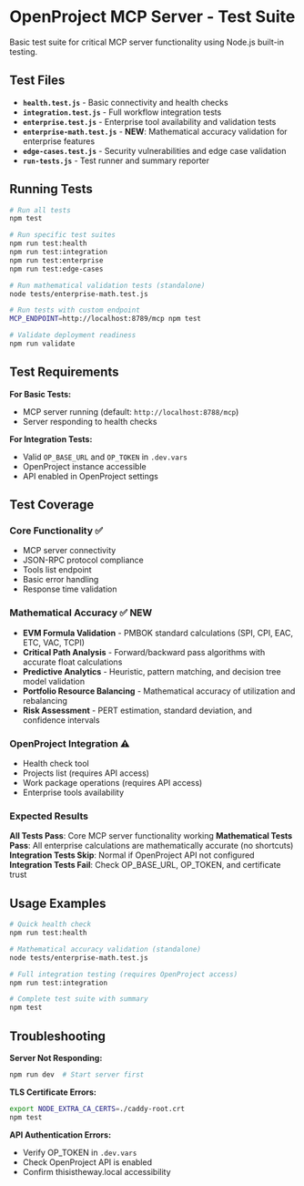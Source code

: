 # OpenProject MCP Server - Test Suite

Basic test suite for critical MCP server functionality using Node.js built-in testing.

## Test Files

- **`health.test.js`** - Basic connectivity and health checks
- **`integration.test.js`** - Full workflow integration tests
- **`enterprise.test.js`** - Enterprise tool availability and validation tests
- **`enterprise-math.test.js`** - **NEW**: Mathematical accuracy validation for enterprise features
- **`edge-cases.test.js`** - Security vulnerabilities and edge case validation
- **`run-tests.js`** - Test runner and summary reporter

## Running Tests

```bash
# Run all tests
npm test

# Run specific test suites  
npm run test:health
npm run test:integration
npm run test:enterprise
npm run test:edge-cases

# Run mathematical validation tests (standalone)
node tests/enterprise-math.test.js

# Run tests with custom endpoint
MCP_ENDPOINT=http://localhost:8789/mcp npm test

# Validate deployment readiness
npm run validate
```

## Test Requirements

**For Basic Tests:**
- MCP server running (default: `http://localhost:8788/mcp`)
- Server responding to health checks

**For Integration Tests:** 
- Valid `OP_BASE_URL` and `OP_TOKEN` in `.dev.vars`
- OpenProject instance accessible
- API enabled in OpenProject settings

## Test Coverage

### Core Functionality ✅
- MCP server connectivity
- JSON-RPC protocol compliance
- Tools list endpoint
- Basic error handling
- Response time validation

### Mathematical Accuracy ✅ **NEW**
- **EVM Formula Validation** - PMBOK standard calculations (SPI, CPI, EAC, ETC, VAC, TCPI)
- **Critical Path Analysis** - Forward/backward pass algorithms with accurate float calculations
- **Predictive Analytics** - Heuristic, pattern matching, and decision tree model validation
- **Portfolio Resource Balancing** - Mathematical accuracy of utilization and rebalancing
- **Risk Assessment** - PERT estimation, standard deviation, and confidence intervals

### OpenProject Integration ⚠️
- Health check tool
- Projects list (requires API access)
- Work package operations (requires API access)
- Enterprise tools availability

### Expected Results

**All Tests Pass**: Core MCP server functionality working
**Mathematical Tests Pass**: All enterprise calculations are mathematically accurate (no shortcuts)
**Integration Tests Skip**: Normal if OpenProject API not configured
**Integration Tests Fail**: Check OP_BASE_URL, OP_TOKEN, and certificate trust

## Usage Examples

```bash
# Quick health check
npm run test:health

# Mathematical accuracy validation (standalone)
node tests/enterprise-math.test.js

# Full integration testing (requires OpenProject access)
npm run test:integration

# Complete test suite with summary
npm test
```

## Troubleshooting

**Server Not Responding:**
```bash
npm run dev  # Start server first
```

**TLS Certificate Errors:**
```bash
export NODE_EXTRA_CA_CERTS=./caddy-root.crt
npm test
```

**API Authentication Errors:**
- Verify OP_TOKEN in `.dev.vars`
- Check OpenProject API is enabled
- Confirm thisistheway.local accessibility